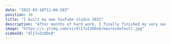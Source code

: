 ```yaml
---
date: "2022-03-10T11:06:58Z"
position: 36
title: "I built my own YouTube studio 2022"
description: "After months of hard work, I finally finished my very own YouTube studio! We transformed a leaky old countryside garage with no windows into the ultimate workspace for a content creator, conference speaker and developer advocate.\n\nThis is a space where I film videos, do live streams, speak at virtual conferences and have colleagues over for work sessions. \n\n00:00 Intro sequence\n00:33 Introduction to the project\n01:52 Getting started\n04:00 Custom oak windows and doors\n05:13 Delivery of supplies\n06:06 Water damage and leakage\n08:40 More water issues\n10:30 Ceilings and walls\n11:50 Pragmatic solutions\n13:05 Electronics and plaster\n15:15 Painting\n16:27 Final reveal\n\nFollow me here:\nWebsite: https://timbenniks.dev/\nTwitter: https://twitter.com/timbenniks\nGithub: https://github.com/timbenniks"
image: "https://i.ytimg.com/vi/dlI7uZzDDx8/maxresdefault.jpg"
videoId: "dlI7uZzDDx8"
---
```



